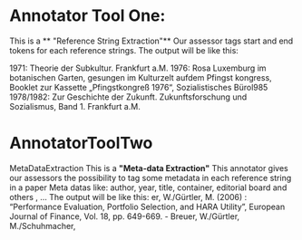 # Annotator Tool One:

This is a ** "Reference String Extraction"**
Our assessor tags start and end tokens for each reference strings.
The output will be like this:

<ref>1971: Theorie der Subkultur. Frankfurt a.M.</ref>
<ref>1976: Rosa Luxemburg im botanischen Garten, gesungen im Kulturzelt aufdem Pfingst­
kongress, Booklet zur Kassette „Pfingstkongreß 1976“, Sozialistisches Bürol985</ref>
<ref>1978/1982: Zur Geschichte der Zukunft. Zukunftsforschung und Sozialismus, Band 1.
Frankfurt a.M.</ref>



# AnnotatorToolTwo
MetaDataExtraction
This is a **"Meta-data Extraction"**
This annotator gives our assessors the possibility to tag some metadata in each reference string in a paper
Meta datas like: author, year, title, container, editorial board and others , ...
The output will be like this:
<author><surname>er</surname>, W./Gürtler, <given-names>M.</given-names></author> (<year>2006</year>)
<article-title>: “Performance Evaluation, Portfolio Selection, and HARA Utility”</article-title>, 
<source>European Journal of Finance</source>, Vol. <volume>18</volume>, pp. 
<fpage>649</fpage>-<lpage>669</lpage>. - Breuer, W./Gürtler, M./Schuhmacher,